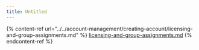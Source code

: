 ```yaml
---
title: Untitled
---
```




{% content-ref url="../../account-management/creating-account/licensing-and-group-assignments.md" %}
[licensing-and-group-assignments.md](../../account-management/creating-account/licensing-and-group-assignments.md)
{% endcontent-ref %}

